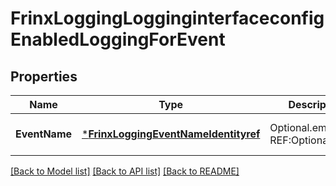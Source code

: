# FrinxLoggingLogginginterfaceconfigEnabledLoggingForEvent

## Properties
Name | Type | Description | Notes
------------ | ------------- | ------------- | -------------
**EventName** | [***FrinxLoggingEventNameIdentityref**](frinx.logging.EventNameIdentityref.md) | Optional.empty REF:Optional.empty | [optional] [default to null]

[[Back to Model list]](../README.md#documentation-for-models) [[Back to API list]](../README.md#documentation-for-api-endpoints) [[Back to README]](../README.md)


